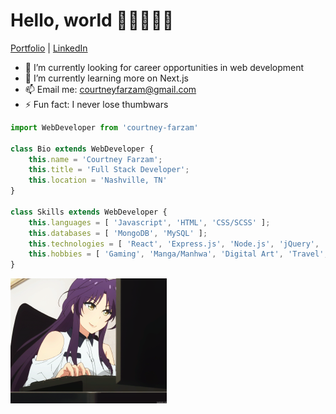 <h1>Hello, world 👋🏼👩🏼‍💻</h1>
<p>
	<a href=''>Portfolio</a> | <a href='https://www.linkedin.com/in/courtneyfarzam/'>LinkedIn</a>
</p>

- 🔭 I’m currently looking for career opportunities in web development
- 🌱 I’m currently learning more on Next.js
- 📫 Email me: courtneyfarzam@gmail.com
- :zap: Fun fact: I never lose thumbwars

```js
import WebDeveloper from 'courtney-farzam'

class Bio extends WebDeveloper {
	this.name = 'Courtney Farzam';
	this.title = 'Full Stack Developer';
	this.location = 'Nashville, TN'
}

class Skills extends WebDeveloper {
	this.languages = [ 'Javascript', 'HTML', 'CSS/SCSS' ];
	this.databases = [ 'MongoDB', 'MySQL' ];
	this.technologies = [ 'React', 'Express.js', 'Node.js', 'jQuery', 'GraphQL', 'mongoose' ];
	this.hobbies = [ 'Gaming', 'Manga/Manhwa', 'Digital Art', 'Travel', 'My Pets'  ]
}
```
<div>
	<img src="https://github.com/courtneyfarzam/courtneyfarzam/blob/main/keyboard.gif" alt="cute anime girl" style='width: auto; height: 200px;'>
</div>
